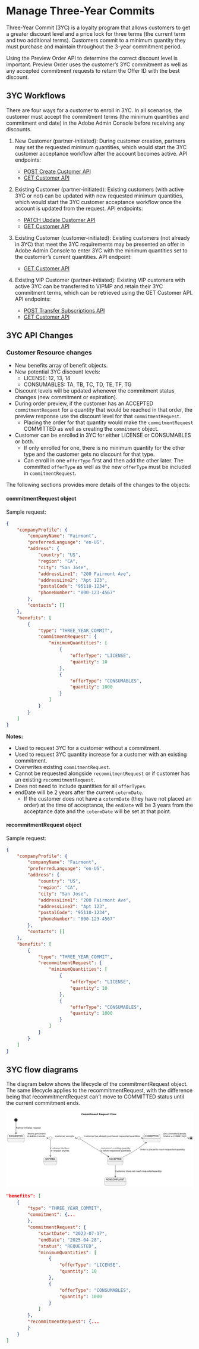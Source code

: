 # Manage Three-Year Commits

Three-Year Commit (3YC) is a loyalty program that allows customers to get a greater discount level and a price lock for three terms (the current term and two additional terms). Customers commit to a minimum quantity they must purchase and maintain throughout the 3-year commitment period.

Using the Preview Order API to determine the correct discount level is important. Preview Order uses the customer’s 3YC commitment as well as any accepted commitment requests to return the Offer ID with the best discount.

## 3YC Workflows

There are four ways for a customer to enroll in 3YC. In all scenarios, the customer must accept the commitment terms (the minimum quantities and commitment end date) in the Adobe Admin Console before receiving any discounts.

1. New Customer (partner-initiated): During customer creation, partners may set the requested minimum quantities, which would start the 3YC customer acceptance workflow after the account becomes active. API endpoints:
   - [POST Create Customer API](./create_customer_account.md)
   - [GET Customer API](./get_customer_account.md)
2. Existing Customer (partner-initiated): Existing customers (with active 3YC or not) can be updated with new requested minimum quantities, which would start the 3YC customer acceptance workflow once the account is updated from the request. API endpoints:
   - [PATCH Update Customer API](./update_customer_account.md)
   - [GET Customer API](./get_customer_account.md)
3. Existing Customer (customer-initiated): Existing customers (not already in 3YC) that meet the 3YC requirements may be presented an offer in Adobe Admin Console to enter 3YC with the minimum quantities set to the customer’s current quantities. API endpoint:

   - [GET Customer API](./get_customer_account.md)

4. Existing VIP Customer (partner-initiated): Existing VIP customers with active 3YC can be transferred to VIPMP and retain their 3YC commitment terms, which can be retrieved using the GET Customer API. API endpoints:

   - [POST Transfer Subscriptions API](../migration/transfer_subscription.md)
   - [GET Customer API](./get_customer_account.md)

## 3YC API Changes

### Customer Resource changes

- New benefits array of benefit objects.
- New potential 3YC discount levels:
  - LICENSE: 12, 13, 14
  - CONSUMABLES: TA, TB, TC, TD, TE, TF, TG
- Discount levels will be updated whenever the commitment status changes (new commitment or expiration).
- During order preview, if the customer has an ACCEPTED `commitmentRequest` for a quantity that would be reached in that order, the preview response use the discount level for that `commitmentRequest`.
  - Placing the order for that quantity would make the `commitmentRequest` COMMITTED as well as creating the `commitment` object.
- Customer can be enrolled in 3YC for either LICENSE or CONSUMABLES or both.
  - If only enrolled for one, there is no minimum quantity for the other type and the customer gets no discount for that type.
  - Can enroll in one `offerType` first and then add the other later. The committed `offerType` as well as the new `offerType` must be included in `commitmentRequest`.

The following sections provides more details of the changes to the objects:

#### commitmentRequest object

Sample request:

```json
{
    "companyProfile": {
        "companyName": "Fairmont",
        "preferredLanguage": "en-US",
        "address": {
            "country": "US",
            "region": "CA",
            "city": "San Jose",
            "addressLine1": "200 Fairmont Ave",
            "addressLine2": "Apt 123",
            "postalCode": "95110-1234",
            "phoneNumber": "800-123-4567"
        },
        "contacts": []
    },
    "benefits": [
        {
            "type": "THREE_YEAR_COMMIT",
            "commitmentRequest": {
                "minimumQuantities": [
                    {
                        "offerType": "LICENSE",
                        "quantity": 10
                    },
                    {
                        "offerType": "CONSUMABLES",
                        "quantity": 1000
                    }
                ]
            }
        }
    ]
}
```

**Notes:**

- Used to request 3YC for a customer without a commitment.
- Used to request 3YC quantity increase for a customer with an existing commitment.
- Overwrites existing `commitmentRequest`.
- Cannot be requested alongside `recommitmentRequest` or if customer has an existing `recommitmentRequest`.
- Does not need to include quantities for all `offerTypes`.
- endDate will be 2 years after the current `cotermDate`.
  - If the customer does not have a `cotermDate` (they have not placed an order) at the time of acceptance, the `endDate` will be 3 years from the acceptance date and the `cotermDate` will be set at that point.

#### recommitmentRequest object

Sample request:

```json
{
    "companyProfile": {
        "companyName": "Fairmont",
        "preferredLanguage": "en-US",
        "address": {
            "country": "US",
            "region": "CA",
            "city": "San Jose",
            "addressLine1": "200 Fairmont Ave",
            "addressLine2": "Apt 123",
            "postalCode": "95110-1234",
            "phoneNumber": "800-123-4567"
        },
        "contacts": []
    },
    "benefits": [
        {
            "type": "THREE_YEAR_COMMIT",
            "recommitmentRequest": {
                "minimumQuantities": [
                    {
                        "offerType": "LICENSE",
                        "quantity": 10
                    },
                    {
                        "offerType": "CONSUMABLES",
                        "quantity": 1000
                    }
                ]
            }
        }
    ]
}
```

## 3YC flow diagrams

The diagram below shows the lifecycle of the commitmentRequest object. The same lifecycle applies to the recommitmentRequest, with the difference being that recommitmentRequest can’t move to COMMITTED status until the current commitment ends.

![3YC flow diagram](../image/3yc_flow_diagram.jpg)

```json
"benefits": [
    {
        "type": "THREE_YEAR_COMMIT",
        "commitment": {...
        },
        "commitmentRequest": {
            "startDate": "2022-07-17",
            "endDate": "2025-04-28",
            "status": "REQUESTED",
            "minimumQuantities": [
                {
                    "offerType": "LICENSE",
                    "quantity": 10
                },
                {
                    "offerType": "CONSUMABLES",
                    "quantity": 1000
                }
            ]
        },
        "recommitmentRequest": {...
        }
    }
]
```
